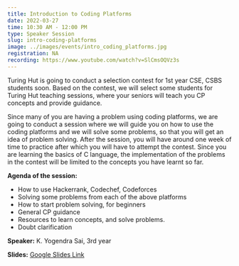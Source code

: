 ```yaml
---
title: Introduction to Coding Platforms
date: 2022-03-27
time: 10:30 AM - 12:00 PM
type: Speaker Session
slug: intro-coding-platforms
image: ../images/events/intro_coding_platforms.jpg
registration: NA
recording: https://www.youtube.com/watch?v=SlCmsOQVz3s
---
```


Turing Hut is going to conduct a selection contest for 1st year CSE, CSBS students soon. Based on the contest, we will select some students for Turing Hut teaching sessions, where your seniors will teach you CP concepts and provide guidance.

Since many of you are having a problem using coding platforms, we are going to conduct a session where we will guide you on how to use the coding platforms and we will solve some problems, so that you will get an idea of problem solving. After the session, you will have around one week of time to practice after which you will have to attempt the contest. Since you are learning the basics of C language, the implementation of the problems in the contest will be limited to the concepts you have learnt so far.

**Agenda of the session:**

- How to use Hackerrank, Codechef, Codeforces
- Solving some problems from each of the above platforms
- How to start problem solving, for beginners
- General CP guidance
- Resources to learn concepts, and solve problems.
- Doubt clarification

**Speaker:** K. Yogendra Sai, 3rd year

**Slides:** [Google Slides Link](https://docs.google.com/presentation/d/1DiFymA1ECespd9Glf7YURXfk_bjE2kvBSspYdBwflIU/edit?usp=sharing)
